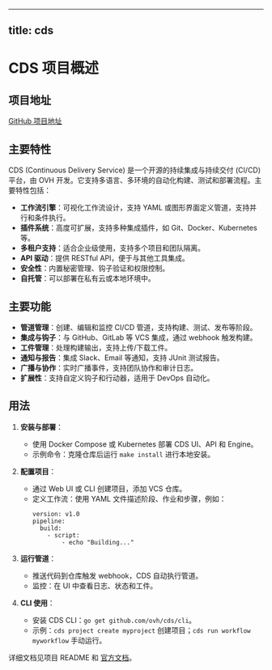 
---
title: cds
---

# CDS 项目概述

## 项目地址
[GitHub 项目地址](https://github.com/ovh/cds)

## 主要特性
CDS (Continuous Delivery Service) 是一个开源的持续集成与持续交付 (CI/CD) 平台，由 OVH 开发。它支持多语言、多环境的自动化构建、测试和部署流程。主要特性包括：
- **工作流引擎**：可视化工作流设计，支持 YAML 或图形界面定义管道，支持并行和条件执行。
- **插件系统**：高度可扩展，支持多种集成插件，如 Git、Docker、Kubernetes 等。
- **多租户支持**：适合企业级使用，支持多个项目和团队隔离。
- **API 驱动**：提供 RESTful API，便于与其他工具集成。
- **安全性**：内置秘密管理、钩子验证和权限控制。
- **自托管**：可以部署在私有云或本地环境中。

## 主要功能
- **管道管理**：创建、编辑和监控 CI/CD 管道，支持构建、测试、发布等阶段。
- **集成与钩子**：与 GitHub、GitLab 等 VCS 集成，通过 webhook 触发构建。
- **工件管理**：处理构建输出，支持上传/下载工件。
- **通知与报告**：集成 Slack、Email 等通知，支持 JUnit 测试报告。
- **广播与协作**：实时广播事件，支持团队协作和审计日志。
- **扩展性**：支持自定义钩子和行动器，适用于 DevOps 自动化。

## 用法
1. **安装与部署**：
   - 使用 Docker Compose 或 Kubernetes 部署 CDS UI、API 和 Engine。
   - 示例命令：克隆仓库后运行 `make install` 进行本地安装。

2. **配置项目**：
   - 通过 Web UI 或 CLI 创建项目，添加 VCS 仓库。
   - 定义工作流：使用 YAML 文件描述阶段、作业和步骤，例如：
     ```
     version: v1.0
     pipeline:
       build:
         - script:
             - echo "Building..."
     ```

3. **运行管道**：
   - 推送代码到仓库触发 webhook，CDS 自动执行管道。
   - 监控：在 UI 中查看日志、状态和工件。

4. **CLI 使用**：
   - 安装 CDS CLI：`go get github.com/ovh/cds/cli`。
   - 示例：`cds project create myproject` 创建项目；`cds run workflow myworkflow` 手动运行。

详细文档见项目 README 和 [官方文档](https://ovh.github.io/cds/)。